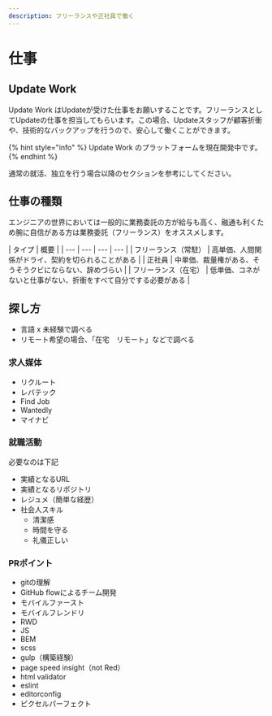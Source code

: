 ```yaml
---
description: フリーランスや正社員で働く
---
```


# 仕事

## Update Work

Update Work はUpdateが受けた仕事をお願いすることです。フリーランスとしてUpdateの仕事を担当してもらいます。この場合、Updateスタッフが顧客折衝や、技術的なバックアップを行うので、安心して働くことができます。

{% hint style="info" %}
Update Work のプラットフォームを現在開発中です。
{% endhint %}

通常の就活、独立を行う場合以降のセクションを参考にしてください。

## 仕事の種類

エンジニアの世界においては一般的に業務委託の方が給与も高く、融通も利くため腕に自信がある方は業務委託（フリーランス）をオススメします。

| タイプ | 概要 |
| --- | --- | --- | --- |
| フリーランス（常駐） | 高単価、人間関係がドライ、契約を切られることがある |
| 正社員 | 中単価、裁量権がある、そうそうクビにならない、辞めづらい |
| フリーランス（在宅） | 低単価、コネがないと仕事がない、折衝をすべて自分でする必要がある |

## 探し方

* 言語 x 未経験で調べる
* リモート希望の場合、「在宅　リモート」などで調べる

### 求人媒体

* リクルート
* レバテック
* Find Job
* Wantedly
* マイナビ

### 就職活動

必要なのは下記

* 実績となるURL
* 実績となるリポジトリ
* レジュメ（簡単な経歴）
* 社会人スキル
  * 清潔感
  * 時間を守る
  * 礼儀正しい

### PRポイント

* gitの理解
* GitHub flowによるチーム開発
* モバイルファースト
* モバイルフレンドリ
* RWD
* JS
* BEM
* scss
* gulp（構築経験）
* page speed insight（not Red）
* html validator
* eslint
* editorconfig
* ピクセルパーフェクト

